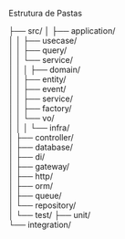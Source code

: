 
Estrutura de Pastas


├── src/
│   ├── application/        
│   │   ├── usecase/        
│   │   ├── query/          
│   │   └── service/        
│   │
│   ├── domain/            
│   │   ├── entity/        
│   │   ├── event/         
│   │   ├── service/       
│   │   ├── factory/       
│   │   └── vo/            
│   │
│   └── infra/             
│       ├── controller/    
│       ├── database/      
│       ├── di/                   
│       ├── gateway/          
│       ├── http/          
│       ├── orm/           
│       ├── queue/         
│       └── repository/    
│
└── test/
    ├── unit/             
    └── integration/      